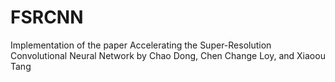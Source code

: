 # FSRCNN
Implementation of the paper  Accelerating the Super-Resolution  Convolutional Neural Network by Chao Dong, Chen Change Loy, and Xiaoou Tang

